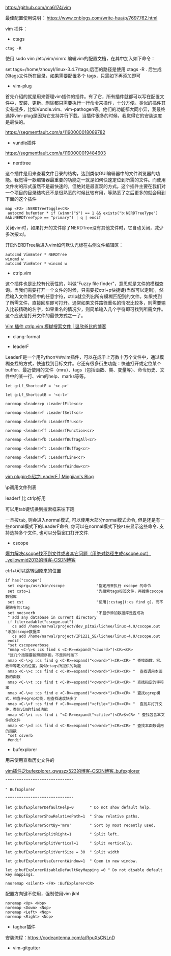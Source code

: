 https://github.com/ma6174/vim

最佳配置使用说明：
https://www.cnblogs.com/write-hua/p/7697762.html

vim 插件：

-   ctags

```
ctag -R
```

使用 sudo vim /etc/vim/vimrc 编辑vim的配置文档，在其中加入如下命令：

set tags=/home/zhouyl/linux-3.4.7/tags;后面的路径是使用 ctags -R . 后生成的tags文件所在目录，如果需要配置多个 tags，只需如下再添加即可



- vim-plug

首先介绍的就是用来管理vim插件的插件。有了它，所有插件就都可以写在配置文件中，安装、更新、删除都只需要执行一行命令来操作，十分方便。类似的插件其实有挺多，比如Vundle.vim、vim-pathogen等。他们的功能都大同小异，我最终选择vim-plug是因为它支持并行下载。当插件很多的时候，我觉得它的安装速度是最快的。

https://segmentfault.com/a/1190000018089782

- vundle插件

https://segmentfault.com/a/1190000019484603

- nerdtree

这个插件是用来查看文件目录的结构，达到类似GUI编辑器中的文件浏览器的功能。我觉得一款编辑器最重要的功能之一就是如何快速定位到所需的文件。而使用文件树的形式虽然不是最快速的，但绝对是最直观的方式。这个插件主要在我们对一个项目的目录结构还不是很熟悉的时候比较有用，等熟悉了之后更多的就会用到下面的这个插件

```
map <F2> :NERDTreeToggle<CR>
 autocmd bufenter * if (winnr("$") == 1 && exists("b:NERDTreeType") &&b:NERDTreeType == "primary") | q | endif
```

关闭vim时，如果打开的文件除了NERDTree没有其他文件时，它自动关闭，减少多次按:q!。

开启NERDTree后进入vim如何默认光标在右侧文件编辑区：

```
autocmd VimEnter * NERDTree
wincmd w
autocmd VimEnter * wincmd w
```

- ctrlp.vim 

这个插件也是比较有代表性的，叫做“Fuzzy file finder"，意思就是文件的模糊查询。当我们需要打开一个文件的时候，只需要按ctrl+p快捷键(当然可以定制)，然后输入文件路径中的任意字符，ctrlp就会列出所有模糊匹配到的文件。如果找到了所需文件，直接回车即可打开。通常如果文件路径重名的情况比较多，则需要输入比较精确的名字，如果重名的情况少，则简单输入几个字符即可找到所需文件。这个应该是打开文件的最快方式之一了。

[Vim 插件 ctrlp.vim 模糊搜索文件 | 温欣爸比的博客](https://wxnacy.com/2017/09/23/vim-plugin-ctrlp/)

- clang-format

- leaderF

LeaderF是一个用Python`写的`vim插件，可以在成千上万数十万个文件中，通过模糊查找的方式，快速找到目标文件。它还有很多衍生功能：快速打开或定位某个buffer、最近使用的文件（mru）、tags（包括函数、类、变量等）、命令历史、文件中的某一行、vim的help、marks等等。

```
let g:Lf_ShortcutF = '<c-p>'

let g:Lf_ShortcutB = '<c-l>'

noremap <leader>p :LeaderfFile<cr>

noremap <leader>f :LeaderfSelf<cr>

noremap <leader>fm :LeaderfMru<cr>

noremap <leader>ff :LeaderfFunction<cr>

noremap <leader>fb :LeaderfBufTagAll<cr>

noremap <leader>ft :LeaderfBufTag<cr>

noremap <leader>fl :LeaderfLine<cr>

noremap <leader>fw :LeaderfWindow<cr>
```

[vim plugin介绍之LeaderF | Mingjian's Blog](https://retzzz.github.io/dc9af5aa/)

\p调用文件列表

leaderf 比 ctrlp好用

可以用tab键切换到搜索框来往下跑

一旦按`tab`, 则会进入normal模式, 可以使用大部分normal模式命令, 但是还是有一些normal模式下的LeaderF命令, 你可以在normal模式下按`F1`来显示这些命令. 支持选择多个文件, 也可以分裂窗口打开文件.

- cscope

[爆力解决cscope找不到文件或者其它问题（用绝对路径生成cscope.out）_yellowmid2013的博客-CSDN博客](https://blog.csdn.net/yellowmid2013/article/details/106569166)

ctrl+t可以跳转回原来的位置

```
if has("cscope")
 set csprg=/usr/bin/cscope              "指定用来执行 cscope 的命令                                                                   
 set csto=1                             "先搜索tags标签文件，再搜索cscope数据库
 set cst                                "使用|:cstag|(:cs find g)，而不是缺省的:tag
 set nocsverb                           "不显示添加数据库是否成功
 " add any database in current directory
 if filereadable("cscope.out")
   cs add /home/narwal/project/dev_pita2/lichee/linux-4.9/cscope.out                   "添加cscope数据库
   cs add /home/narwal/project/IP1221_SE/lichee/linux-4.9/cscope.out
 endif
 "set cscopeverbose
 "nmap <C-\>s :cs find s <C-R>=expand("<cword>")<CR><CR>
 "这几个按键要按照顺序跑，不是同时按下
 nmap <C-\>g :cs find g <C-R>=expand("<cword>")<CR><CR> " 查找函数、宏、枚举等定义的位置，类似ctags所提供的功能
 nmap <C-\>c :cs find c <C-R>=expand("<cword>")<CR><CR> "  查找调用本函数的函数
 nmap <C-\>t :cs find t <C-R>=expand("<cword>")<CR><CR> " 查找指定的字符串
 nmap <C-\>e :cs find e <C-R>=expand("<cword>")<CR><CR> " 查找egrep模式，相当于egrep功能，但查找速度快多了
 nmap <C-\>f :cs find f <C-R>=expand("<cfile>")<CR><CR> "  查找并打开文件，类似vim的find功能
 nmap <C-\>i :cs find i ^<C-R>=expand("<cfile>")<CR>$<CR> " 查找包含本文件的文件
 nmap <C-\>d :cs find d <C-R>=expand("<cword>")<CR><CR> " 查找本函数调用的函数
 "set csverb         
 #endif
```



- bufexplorer

用来使用查看历史文件的

[vim插件之bufexplorer_qwaszx523的博客-CSDN博客_bufexplorer](https://blog.csdn.net/qwaszx523/article/details/77853441)

```
""""""""""""""""""""""""""""""

" BufExplorer

""""""""""""""""""""""""""""""

let g:bufExplorerDefaultHelp=0       " Do not show default help.

let g:bufExplorerShowRelativePath=1  " Show relative paths.

let g:bufExplorerSortBy='mru'        " Sort by most recently used.

let g:bufExplorerSplitRight=1        " Split left.

let g:bufExplorerSplitVertical=1     " Split vertically.

let g:bufExplorerSplitVertSize = 30  " Split width

let g:bufExplorerUseCurrentWindow=1  " Open in new window.

let g:bufExplorerDisableDefaultKeyMapping =0 " Do not disable default key mappings.

nnoremap <silent> <F9> :BufExplorer<CR>
```

配置方向键不使用，强制使用vim jkhl

```
noremap <Up> <Nop>
noremap <Down> <Nop>
noremap <Left> <Nop>
noremap <Right> <Nop>
```

-   tagbar插件

安装流程：https://codeantenna.com/a/RpuXsCNLnD

-   vim-gitgutter

